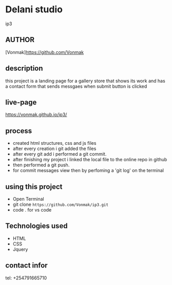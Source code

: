 # Delani studio

ip3

## AUTHOR

[Vonmak]https://github.com/Vonmak

## description

this project is a landing page for a gallery store that shows its work and has a contact form that sends messgaes when submit button is clicked

## live-page

https://vonmak.github.io/ip3/

## process

- created html structures, css and js files
- after every creation i git added the files
- after every git add i performed a git commit.
- after finishing my project i linked the local file to the online repo in github
- then performed a git push.
- for commit messages view then by perfoming a 'git log' on the terminal

## using this project

- Open Terminal
- git clone `https://github.com/Vonmak/ip3.git`
- code . for vs code


## Technologies used

- HTML
- CSS
- Jquery

## contact infor

tel: +254791665710
